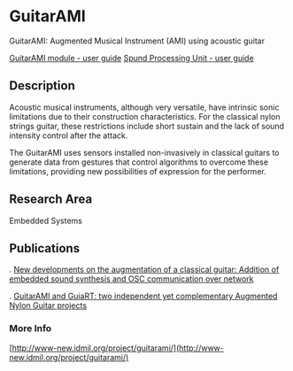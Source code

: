 # GuitarAMI

GuitarAMI: Augmented Musical Instrument (AMI) using acoustic guitar

[GuitarAMI module - user guide](./GuitarAMI_module.md)
[Spund Processing Unit - user guide](./GuitarAMI_SPU.md)

## Description

Acoustic musical instruments, although very versatile, have intrinsic sonic limitations due to their construction characteristics. For the classical nylon strings guitar, these restrictions include short sustain and the lack of sound intensity control after the attack.

The GuitarAMI uses sensors installed non-invasively in classical guitars to generate data from gestures that control algorithms to overcome these limitations, providing new possibilities of expression for the performer.

## Research Area

Embedded Systems

## Publications

. [New developments on the augmentation of a classical guitar: Addition of embedded sound synthesis and OSC communication over network](http://www-new.idmil.org/publication/new-developments-on-the-augmentation-of-a-classical-guitar-addition-of-embedded-sound-synthesis-and-osc-communication-over-network/)

. [GuitarAMI and GuiaRT: two independent yet complementary Augmented Nylon Guitar projects](http://www-new.idmil.org/publication/guitarami-and-guiart-two-independent-yet-complementary-augmented-nylon-guitar-projects/)

### More Info

[http://www-new.idmil.org/project/guitarami/](http://www-new.idmil.org/project/guitarami/)

